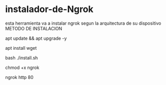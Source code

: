 # instalador-de-Ngrok
esta herramienta va a instalar ngrok segun la arquitectura de su dispositivo 
METODO DE INSTALACION 

apt update && apt upgrade -y

apt install wget 

bash ./install.sh

chmod +x ngrok

ngrok http 80
